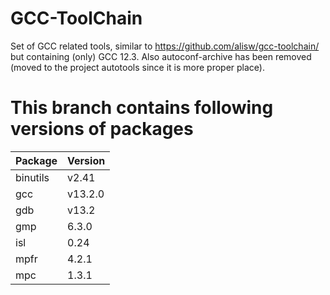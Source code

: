 # GCC-ToolChain
Set of GCC related tools, similar to https://github.com/alisw/gcc-toolchain/ but containing (only) GCC 12.3.
Also autoconf-archive has been removed (moved to the project autotools since it is more proper place).

# This branch contains following versions of packages
| Package | Version |
|---|---|
|binutils|v2.41|
|gcc|v13.2.0|
|gdb|v13.2|
|gmp|6.3.0|
|isl|0.24|
|mpfr|4.2.1|
|mpc|1.3.1|

